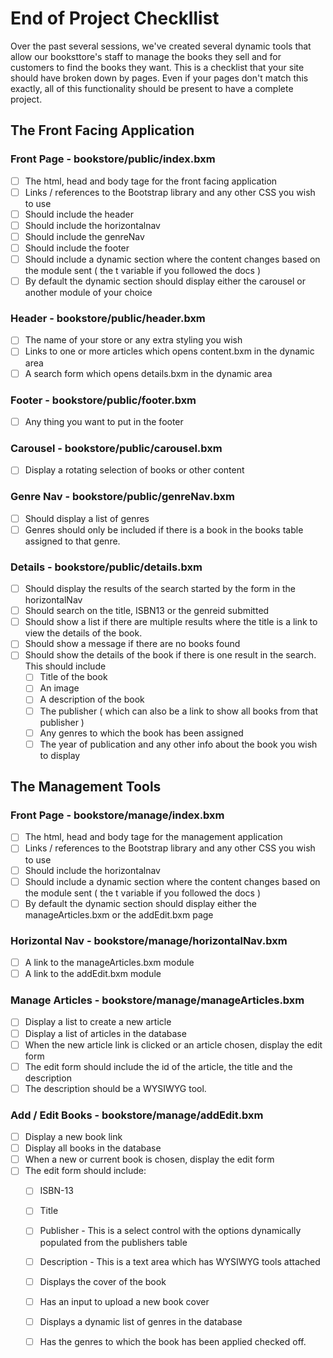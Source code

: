 # End of Project Checkllist

Over the past several sessions, we've created several dynamic tools that allow our booksttore's staff to manage the books they sell and for customers to find the books they want. This is a checklist that your site should have broken down by pages. Even if your pages don't match this exactly, all of this functionality should be present to have a complete project.&#x20;

## The Front Facing Application

### Front Page - bookstore/public/index.bxm

* [ ] The html, head and body tage for the front facing application
* [ ] Links / references to the Bootstrap library and any other CSS you wish to use
* [ ] Should include the header
* [ ] Should include the horizontalnav
* [ ] Should include the genreNav
* [ ] Should include the footer
* [ ] Should include a dynamic section where the content changes based on the module sent ( the t variable if you followed the docs )
* [ ] By default the dynamic section should display either the carousel or another module of your choice

### Header - bookstore/public/header.bxm

* [ ] The name of your store or any extra styling you wish
* [ ] Links to one or more articles which opens content.bxm in the dynamic area
* [ ] A search form which opens details.bxm in the dynamic area

### Footer - bookstore/public/footer.bxm

* [ ] Any thing you want to put in the footer

### Carousel - bookstore/public/carousel.bxm

* [ ] Display a rotating selection of books or other content

### Genre Nav - bookstore/public/genreNav.bxm

* [ ] Should display a list of genres
* [ ] Genres should only be included if there is a book in the books table assigned to that genre.

### Details - bookstore/public/details.bxm

* [ ] Should display the results of the search started by the form in the horizontalNav
* [ ] Should search on the title, ISBN13 or the genreid submitted
* [ ] Should show a list if there are multiple results where the title is a link to view the details of the book.
* [ ] Should show a message if there are no books found
* [ ] Should show the details of the book if there is one result in the search. This should include
  * [ ] Title of the book
  * [ ] An image
  * [ ] A description of the book
  * [ ] The publisher ( which can also be a link to show all books from that publisher )
  * [ ] Any genres to which the book has been assigned
  * [ ] The year of publication and any other info about the book you wish to display

## The Management Tools

### Front Page - bookstore/manage/index.bxm

* [ ] The html, head and body tage for the management application
* [ ] Links / references to the Bootstrap library and any other CSS you wish to use
* [ ] Should include the horizontalnav
* [ ] Should include a dynamic section where the content changes based on the module sent ( the t variable if you followed the docs )
* [ ] By default the dynamic section should display either the manageArticles.bxm or the addEdit.bxm page

### Horizontal Nav - bookstore/manage/horizontalNav.bxm

* [ ] A link to the manageArticles.bxm module
* [ ] A link to the addEdit.bxm module

### Manage Articles - bookstore/manage/manageArticles.bxm

* [ ] Display a list to create a new article
* [ ] Display a list of articles in the database
* [ ] When the new article link is clicked or an article chosen, display the edit form
* [ ] The edit form should include the id of the article, the title and the description
* [ ] The description should be a WYSIWYG tool.

### Add / Edit Books - bookstore/manage/addEdit.bxm

* [ ] Display a new book link
* [ ] Display all books in the database
* [ ] When a new or current book is chosen, display the edit form
* [ ] The edit form should include:
  * [ ] ISBN-13
  * [ ] Title
  * [ ] Publisher - This is a select control with the options dynamically populated from the publishers table
  * [ ] Description - This is a text area which has WYSIWYG tools attached
  * [ ] Displays the cover of the book
  * [ ] Has an input to upload a new book cover
  * [ ] Displays a dynamic list of genres in the database
  * [ ] Has the genres to which the book has been applied checked off.





